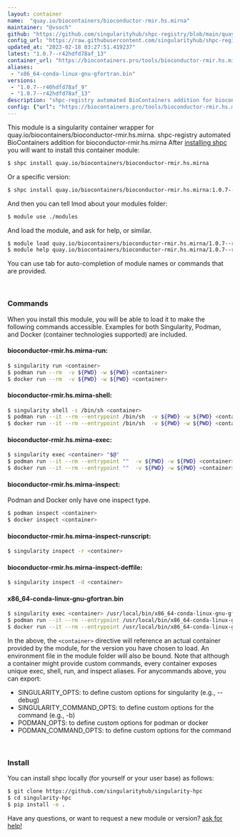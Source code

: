 ```yaml
---
layout: container
name:  "quay.io/biocontainers/bioconductor-rmir.hs.mirna"
maintainer: "@vsoch"
github: "https://github.com/singularityhub/shpc-registry/blob/main/quay.io/biocontainers/bioconductor-rmir.hs.mirna/container.yaml"
config_url: "https://raw.githubusercontent.com/singularityhub/shpc-registry/main/quay.io/biocontainers/bioconductor-rmir.hs.mirna/container.yaml"
updated_at: "2023-02-18 03:27:51.419237"
latest: "1.0.7--r42hdfd78af_13"
container_url: "https://biocontainers.pro/tools/bioconductor-rmir.hs.mirna"
aliases:
 - "x86_64-conda-linux-gnu-gfortran.bin"
versions:
 - "1.0.7--r40hdfd78af_9"
 - "1.0.7--r42hdfd78af_13"
description: "shpc-registry automated BioContainers addition for bioconductor-rmir.hs.mirna"
config: {"url": "https://biocontainers.pro/tools/bioconductor-rmir.hs.mirna", "maintainer": "@vsoch", "description": "shpc-registry automated BioContainers addition for bioconductor-rmir.hs.mirna", "latest": {"1.0.7--r42hdfd78af_13": "sha256:508f1c65684f92cc128306a9b877186a57aa02d152bc4bb05b5fbc91b6bdf0d0"}, "tags": {"1.0.7--r40hdfd78af_9": "sha256:2bbe6ed82988ba723d5510c092a7e729223c3cb844d28b7b3436f8bd7911e3f9", "1.0.7--r42hdfd78af_13": "sha256:508f1c65684f92cc128306a9b877186a57aa02d152bc4bb05b5fbc91b6bdf0d0"}, "docker": "quay.io/biocontainers/bioconductor-rmir.hs.mirna", "aliases": {"x86_64-conda-linux-gnu-gfortran.bin": "/usr/local/bin/x86_64-conda-linux-gnu-gfortran.bin"}}
---
```


This module is a singularity container wrapper for quay.io/biocontainers/bioconductor-rmir.hs.mirna.
shpc-registry automated BioContainers addition for bioconductor-rmir.hs.mirna
After [installing shpc](#install) you will want to install this container module:


```bash
$ shpc install quay.io/biocontainers/bioconductor-rmir.hs.mirna
```

Or a specific version:

```bash
$ shpc install quay.io/biocontainers/bioconductor-rmir.hs.mirna:1.0.7--r42hdfd78af_13
```

And then you can tell lmod about your modules folder:

```bash
$ module use ./modules
```

And load the module, and ask for help, or similar.

```bash
$ module load quay.io/biocontainers/bioconductor-rmir.hs.mirna/1.0.7--r42hdfd78af_13
$ module help quay.io/biocontainers/bioconductor-rmir.hs.mirna/1.0.7--r42hdfd78af_13
```

You can use tab for auto-completion of module names or commands that are provided.

<br>

### Commands

When you install this module, you will be able to load it to make the following commands accessible.
Examples for both Singularity, Podman, and Docker (container technologies supported) are included.

#### bioconductor-rmir.hs.mirna-run:

```bash
$ singularity run <container>
$ podman run --rm  -v ${PWD} -w ${PWD} <container>
$ docker run --rm  -v ${PWD} -w ${PWD} <container>
```

#### bioconductor-rmir.hs.mirna-shell:

```bash
$ singularity shell -s /bin/sh <container>
$ podman run --it --rm --entrypoint /bin/sh  -v ${PWD} -w ${PWD} <container>
$ docker run --it --rm --entrypoint /bin/sh  -v ${PWD} -w ${PWD} <container>
```

#### bioconductor-rmir.hs.mirna-exec:

```bash
$ singularity exec <container> "$@"
$ podman run --it --rm --entrypoint ""  -v ${PWD} -w ${PWD} <container> "$@"
$ docker run --it --rm --entrypoint ""  -v ${PWD} -w ${PWD} <container> "$@"
```

#### bioconductor-rmir.hs.mirna-inspect:

Podman and Docker only have one inspect type.

```bash
$ podman inspect <container>
$ docker inspect <container>
```

#### bioconductor-rmir.hs.mirna-inspect-runscript:

```bash
$ singularity inspect -r <container>
```

#### bioconductor-rmir.hs.mirna-inspect-deffile:

```bash
$ singularity inspect -d <container>
```


#### x86_64-conda-linux-gnu-gfortran.bin

```bash
$ singularity exec <container> /usr/local/bin/x86_64-conda-linux-gnu-gfortran.bin
$ podman run --it --rm --entrypoint /usr/local/bin/x86_64-conda-linux-gnu-gfortran.bin   -v ${PWD} -w ${PWD} <container> -c " $@"
$ docker run --it --rm --entrypoint /usr/local/bin/x86_64-conda-linux-gnu-gfortran.bin   -v ${PWD} -w ${PWD} <container> -c " $@"
```



In the above, the `<container>` directive will reference an actual container provided
by the module, for the version you have chosen to load. An environment file in the
module folder will also be bound. Note that although a container
might provide custom commands, every container exposes unique exec, shell, run, and
inspect aliases. For anycommands above, you can export:

 - SINGULARITY_OPTS: to define custom options for singularity (e.g., --debug)
 - SINGULARITY_COMMAND_OPTS: to define custom options for the command (e.g., -b)
 - PODMAN_OPTS: to define custom options for podman or docker
 - PODMAN_COMMAND_OPTS: to define custom options for the command

<br>

### Install

You can install shpc locally (for yourself or your user base) as follows:

```bash
$ git clone https://github.com/singularityhub/singularity-hpc
$ cd singularity-hpc
$ pip install -e .
```

Have any questions, or want to request a new module or version? [ask for help!](https://github.com/singularityhub/singularity-hpc/issues)
